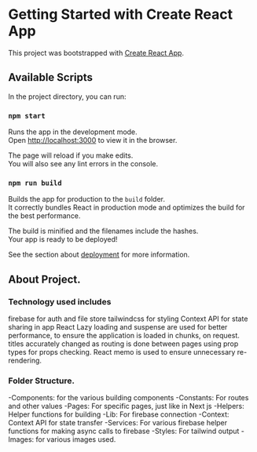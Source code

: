 # Getting Started with Create React App

This project was bootstrapped with [Create React App](https://github.com/facebook/create-react-app).

## Available Scripts

In the project directory, you can run:

### `npm start`

Runs the app in the development mode.\
Open [http://localhost:3000](http://localhost:3000) to view it in the browser.

The page will reload if you make edits.\
You will also see any lint errors in the console.

### `npm run build`

Builds the app for production to the `build` folder.\
It correctly bundles React in production mode and optimizes the build for the best performance.

The build is minified and the filenames include the hashes.\
Your app is ready to be deployed!

See the section about [deployment](https://facebook.github.io/create-react-app/docs/deployment) for more information.

## About Project.

### Technology used includes

firebase for auth and file store
tailwindcss for styling
Context API for state sharing in app
React Lazy loading and suspense are used for better performance, to ensure the application is loaded in chunks, on request.
titles accurately changed as routing is done between pages
using prop types for props checking.
React memo is used to ensure unnecessary re-rendering.

### Folder Structure.

-Components: for the various building components
-Constants: For routes and other values
-Pages: For specific pages, just like in Next js
-Helpers: Helper functions for building
-Lib: For firebase connection
-Context: Context API for state transfer
-Services: For various firebase helper functions for making async calls to firebase
-Styles: For tailwind output
-Images: for various images used.

